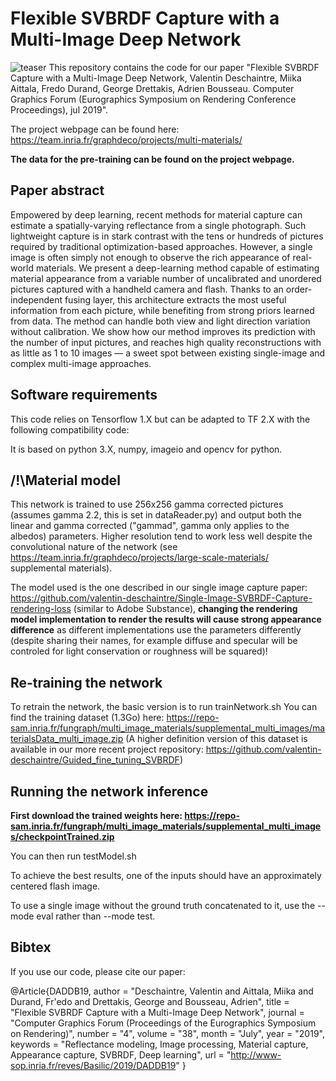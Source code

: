 # Flexible SVBRDF Capture with a Multi-Image Deep Network
![teaser](https://team.inria.fr/graphdeco/files/2019/06/teaser_v0.jpg)
This repository contains the code for our paper "Flexible SVBRDF Capture with a Multi-Image Deep Network, Valentin Deschaintre, Miika Aittala, Fredo Durand, George Drettakis, Adrien Bousseau. Computer Graphics Forum (Eurographics Symposium on Rendering Conference Proceedings), jul 2019".

The project webpage can be found here: https://team.inria.fr/graphdeco/projects/multi-materials/

**The data for the pre-training can be found on the project webpage.**

## Paper abstract
Empowered by deep learning, recent methods for material capture can estimate a spatially-varying reflectance from a single photograph. Such lightweight capture is in stark contrast with the tens or hundreds of pictures required by traditional optimization-based approaches. However, a single image is often simply not enough to observe the rich appearance of real-world materials. We present a deep-learning method capable of estimating material appearance from a variable number of uncalibrated and unordered pictures captured with a handheld camera and flash. Thanks to an order-independent fusing layer, this architecture extracts the most useful information from each picture, while benefiting from strong priors learned from data. The method can handle both view and light direction variation without calibration. We show how our method improves its prediction with the number of input pictures, and reaches high quality reconstructions with as little as 1 to 10 images — a sweet spot between existing single-image and complex multi-image approaches.

## Software requirements
This code relies on Tensorflow 1.X but can be adapted to TF 2.X with the following compatibility code:

It is based on python 3.X, numpy, imageio and opencv for python.

## /!\Material model
This network is trained to use 256x256 gamma corrected pictures (assumes gamma 2.2, this is set in dataReader.py) and output both the linear and gamma corrected ("gammad", gamma only applies to the albedos) parameters. Higher resolution tend to work less well despite the convolutional nature of the network (see https://team.inria.fr/graphdeco/projects/large-scale-materials/ supplemental materials). 

The model used is the one described in our single image capture paper: https://github.com/valentin-deschaintre/Single-Image-SVBRDF-Capture-rendering-loss (similar to Adobe Substance), **changing the rendering model implementation to render the results will cause strong appearance difference** as different implementations use the parameters differently (despite sharing their names, for example diffuse and specular will be controled for light conservation or roughness will be squared)! 

## Re-training the network
To retrain the network, the basic version is to run trainNetwork.sh
You can find the training dataset (1.3Go) here: https://repo-sam.inria.fr/fungraph/multi_image_materials/supplemental_multi_images/materialsData_multi_image.zip
(A higher definition version of this dataset is available in our more recent project repository: https://github.com/valentin-deschaintre/Guided_fine_tuning_SVBRDF)

## Running the network inference
**First download the trained weights here: https://repo-sam.inria.fr/fungraph/multi_image_materials/supplemental_multi_images/checkpointTrained.zip**

You can then run testModel.sh

To achieve the best results, one of the inputs should have an approximately centered flash image.

To use a single image without the ground truth concatenated to it, use the --mode eval rather than --mode test.

## Bibtex
If you use our code, please cite our paper:

@Article{DADDB19,
  author       = "Deschaintre, Valentin and Aittala, Miika and Durand, Fr\'edo and Drettakis, George and Bousseau, Adrien",
  title        = "Flexible SVBRDF Capture with a Multi-Image Deep Network",
  journal      = "Computer Graphics Forum (Proceedings of the Eurographics Symposium on Rendering)",
  number       = "4",
  volume       = "38",
  month        = "July",
  year         = "2019",
  keywords     = "Reflectance modeling, Image processing, Material capture, Appearance capture, SVBRDF, Deep learning",
  url          = "http://www-sop.inria.fr/reves/Basilic/2019/DADDB19"
}


